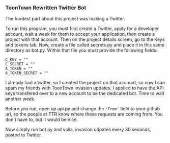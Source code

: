 <h3>ToonTown Rewritten Twitter Bot</h3>

The hardest part about this project was making a Twitter.

To run this program, you must first create a Twitter, apply for a developer account, wait a week for them to accept your application, then create a project with that account. Then on the project details screen, go to the Keys and tokens tab. Now, create a file called secrets.py and place it in this same directory as bot.py. Within that file you must provide the following fields:

```
C_KEY = ""
C_SECRET = ""
A_TOKEN = ""
A_TOKEN_SECRET = ""
```

I already had a twitter, so I created the project on that account, so now I can spam my friends with ToonTown invasion updates. I applied to have the API keys transfered over to a new account to be the dedicated bot. Time to wait another week.

Before you run, open up api.py and change the `'From'` field to your github url, so the people at TTR know where these requests are coming from. You don't have to, but it would be nice.

Now simply run bot.py and voila, invasion udpates every 30 seconds, posted to Twitter.
